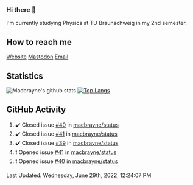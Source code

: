 ### Hi there 👋
I'm currently studying Physics at TU Braunschweig in my 2nd semester.

## How to reach me
[Website](https://macbrayne.de)
[Mastodon](https://norden.social/@florentin)
[Email](mailto:hello@macbrayne.de)

## Statistics
![Macbrayne's github stats](https://github-readme-stats.vercel.app/api?username=macbrayne&count_private=true&show_icons=true&hide_rank=true&custom_title=macbrayne's%20GitHub%20Stats)
[![Top Langs](https://github-readme-stats.vercel.app/api/top-langs/?username=macbrayne&exclude_repo=liftron&layout=compact)](https://github.com/anuraghazra/github-readme-stats)
## GitHub Activity

<!--RECENT_ACTIVITY:start-->
1. ✔️ Closed issue [#40](https://github.com/macbrayne/status/issues/40) in [macbrayne/status](https://github.com/macbrayne/status)
2. ✔️ Closed issue [#41](https://github.com/macbrayne/status/issues/41) in [macbrayne/status](https://github.com/macbrayne/status)
3. ✔️ Closed issue [#39](https://github.com/macbrayne/status/issues/39) in [macbrayne/status](https://github.com/macbrayne/status)
4. ❗️ Opened issue [#41](https://github.com/macbrayne/status/issues/41) in [macbrayne/status](https://github.com/macbrayne/status)
5. ❗️ Opened issue [#40](https://github.com/macbrayne/status/issues/40) in [macbrayne/status](https://github.com/macbrayne/status)
<!--RECENT_ACTIVITY:end-->

<!--RECENT_ACTIVITY:last_update-->
Last Updated: Wednesday, June 29th, 2022, 12:24:07 PM
<!--RECENT_ACTIVITY:last_update_end-->


<!--
**macbrayne/macbrayne** is a ✨ _special_ ✨ repository because its `README.md` (this file) appears on your GitHub profile.

Here are some ideas to get you started:

- 🔭 I’m currently working on ...
- 🌱 I’m currently learning ...
- 👯 I’m looking to collaborate on ...
- 🤔 I’m looking for help with ...
- 💬 Ask me about ...
- 📫 How to reach me: ...
- 😄 Pronouns: ...
- ⚡ Fun fact: ...
-->
